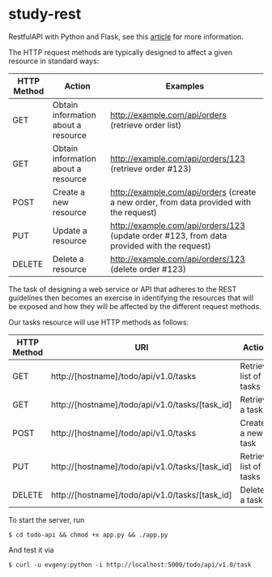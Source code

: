 # study-rest
RestfulAPI with Python and Flask, see this [article](https://blog.miguelgrinberg.com/post/designing-a-restful-api-with-python-and-flask) for more information. 

The HTTP request methods are typically designed to affect a given resource in standard ways:

| HTTP Method | Action | Examples | 
|-------------|--------|----------|
| GET |  Obtain information about a resource | http://example.com/api/orders (retrieve order list) | 
| GET | Obtain information about a resource | http://example.com/api/orders/123 (retrieve order #123) | 
| POST | Create a new resource | http://example.com/api/orders (create a new order, from data provided with the request) |
| PUT | Update a resource | http://example.com/api/orders/123 (update order #123, from data provided with the request) |  
| DELETE | Delete a resource | http://example.com/api/orders/123 (delete order #123) | 

The task of designing a web service or API that adheres to the REST guidelines then becomes an exercise in identifying the resources that will be exposed and how they will be affected by the different request methods.

Our tasks resource will use HTTP methods as follows:

| HTTP Method | URI | Action | 
|-------------|-----|--------|
| GET | http://[hostname]/todo/api/v1.0/tasks | Retrieve list of tasks | 
| GET | http://[hostname]/todo/api/v1.0/tasks/[task_id] | Retrieve a task | 
| POST | http://[hostname]/todo/api/v1.0/tasks | Create a new task | 
| PUT | http://[hostname]/todo/api/v1.0/tasks/[task_id] | Retrieve list of tasks | 
| DELETE | http://[hostname]/todo/api/v1.0/tasks/[task_id] | Delete a task | 

To start the server, run
``` console
$ cd todo-api && chmod +x app.py && ./app.py
```

And test it via
``` console
$ curl -u evgeny:python -i http://localhost:5000/todo/api/v1.0/task
```
